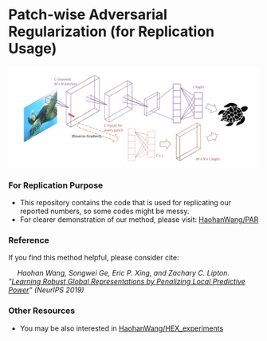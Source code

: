 # Patch-wise Adversarial Regularization (for Replication Usage)

![PAR](PAR.jpg "PAR")

### For Replication Purpose

- This repository contains the code that is used for replicating our reported numbers, so some codes might be messy. 
- For clearer demonstration of our method, please visit: [HaohanWang/PAR](https://github.com/HaohanWang/PAR)
    
### Reference

If you find this method helpful, please consider cite: 
    
&emsp; _Haohan Wang, Songwei Ge, Eric P. Xing, and Zachary C. Lipton. "[Learning Robust Global Representations by Penalizing Local Predictive Power](https://arxiv.org/abs/1905.13549)" (NeurIPS 2019)_ 

### Other Resources

- You may be also interested in [HaohanWang/HEX_experiments](https://github.com/HaohanWang/HEX_experiments)
